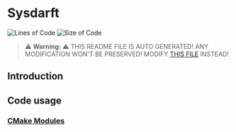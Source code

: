 # Sysdarft
![Lines of Code](https://img.shields.io/badge/ProjectLines-4834-cyan)
![Size of Code](https://img.shields.io/badge/ProjectSize-424%20K-yellow)

> ⚠️ **Warning:** ⚠️ THIS README FILE IS AUTO GENERATED! ANY MODIFICATION WON'T BE PRESERVED! MODIFY [THIS FILE](scripts/res/README.md) INSTEAD!


## Introduction

## Code usage
### [CMake Modules](./cmake_modules/Modules.md)

